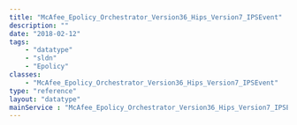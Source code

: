 ```yaml
---
title: "McAfee_Epolicy_Orchestrator_Version36_Hips_Version7_IPSEvent"
description: ""
date: "2018-02-12"
tags:
    - "datatype"
    - "sldn"
    - "Epolicy"
classes:
    - "McAfee_Epolicy_Orchestrator_Version36_Hips_Version7_IPSEvent"
type: "reference"
layout: "datatype"
mainService : "McAfee_Epolicy_Orchestrator_Version36_Hips_Version7_IPSEvent"
---
```

